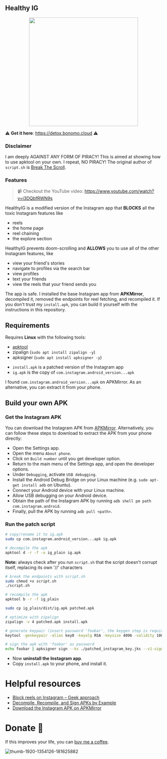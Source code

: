 ## Healthy IG
<p align="center">
  <img src="https://github.com/user-attachments/assets/c2b2658c-6cca-4100-bbfb-eba8ffd53ec2" width="350" />
</p>

⚠️ **Get it here**: https://detox.bonomo.cloud ⚠️

### Disclaimer
I am deeply AGAINST ANY FORM OF PIRACY! This is aimed at showing how to use apktool on your own. I repeat, NO PIRACY! The original author of `script.sh` is [Break The Scroll](https://breakthescroll.com/).

### Features
> 📹 Checkout the YouTube video: https://www.youtube.com/watch?v=i3DQbfRWN9s

HealthyIG is a modified version of the Instagram app that **BLOCKS** all the toxic Instagram features like
* reels
* the home page
* reel chaining
* the explore section

HealthyIG prevents doom-scrolling and **ALLOWS** you to use all of the other Instagram features, like
* view your friend's stories
* navigate to profiles via the search bar
* view profiles
* text your friends
* view the reels that your friend sends you

The app is safe. I installed the base Instagram app from **APKMirror**, decompiled it, removed the endpoints for reel fetching, and recompiled it. If you don't trust my `install.apk`, you can build it yourself with the instructions in this repository.

## Requirements
Requires **Linux** with the following tools:

* [apktool](https://apktool.org/docs/install/)
* zipalign (`sudo apt install zipalign -y`)
* apksigner (`sudo apt install apksigner -y`)

- `install.apk` is a patched version of the Instagram app
- `ig.apk` is the copy of `com.instagram.android_version...apk`

I found `com.instagram.android_version...apk` on APKMirror. As an alternative, you can extract it from your phone.

## Build your own APK
### Get the Instagram APK
You can download the Instagram APK from [APKMirror](https://www.apkmirror.com/apk/instagram/instagram-instagram/instagram-instagram-300-0-0-29-110-release/). Alternatively, you can follow these steps to download to extract the APK from your phone directly:
* Open the Settings app.
* Open the menu `About phone`.
* Click on `Build number` until you get developer option.
* Return to the main menu of the Settings app, and open the developer options.
* Under `Debugging`, activate `USB debugging`.
* Install the Android Debug Bridge on your Linux machine (e.g. `sudo apt-get install adb` on Ubuntu).
* Connect your Android device with your Linux machine.
* Allow USB debugging on your Android device.
* Obtain the path of the Instagram APK by running `adb shell pm path com.instagram.android`.
* Finally, pull the APK by running `adb pull <path>`.

### Run the patch script
```bash
# copy/rename it to ig.apk
sudo cp com.instagram.android_version...apk ig.apk

# decompile the apk
apktool d -r -f -o ig_plain ig.apk
```

**Note:** always check after you run `script.sh` that the script doesn't corrupt itself, replacing its own '//' characters

```bash
# break the endpoints with script.sh
sudo chmod +x script.sh
./script.sh

# recompile the apk
apktool b -r -f ig_plain

sudo cp ig_plain/dist/ig.apk patched.apk

# optimize with zipalign
zipalign -v 4 patched.apk install.apk

# generate keypair (insert password 'foobar', the keygen step is required only the first time)
keytool -genkeypair -alias key0 -keyalg RSA -keysize 4096 -validity 10000 -keystore patched_instagram_key.jks

# sign the apk with 'foobar' as password
echo foobar | apksigner sign --ks ./patched_instagram_key.jks --v1-signing-enabled true --v2-signing-enabled true --v3-signing-enabled false install.apk
```
- Now **uninstall the Instagram app**.
- Copy `install.apk` to your phone, and install it.

# Helpful resources
* [Block reels on Instagram – Geek approach](https://breakthescroll.com/block-reels-instagram/)
* [Decompile, Recompile, and Sign APKs by Example](https://umatechnology.org/decompile-recompile-and-sign-apks-by-example/)
* [Download the Instagram APK on APKMirror](https://www.apkmirror.com/apk/instagram/)

# Donate 🎁
If this improves your life, you can [buy me a coffee](https://buymeacoffee.com/servizibon0).

![thumb-1920-1354126-181625882](https://github.com/user-attachments/assets/5fc556f0-c09b-4f3b-8626-3f56a5156e5a)
